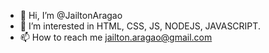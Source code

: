 - 👋 Hi, I’m @JailtonAragao
- 👀 I’m interested in HTML, CSS, JS, NODEJS, JAVASCRIPT.
- 📫 How to reach me jailton.aragao@gmail.com

<!---
JailtonAragao/JailtonAragao is a ✨ special ✨ repository because its `README.md` (this file) appears on your GitHub profile.
You can click the Preview link to take a look at your changes.
--->
